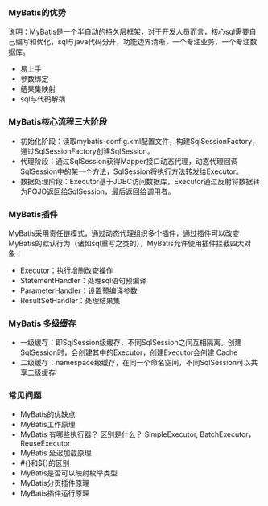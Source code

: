 ### MyBatis的优势
说明：MyBatis是一个半自动的持久层框架，对于开发人员而言，核心sql需要自己编写和优化，sql与java代码分开，功能边界清晰，一个专注业务，一个专注数据库。
* 易上手
* 参数绑定
* 结果集映射
* sql与代码解耦
### MyBatis核心流程三大阶段
* 初始化阶段：读取mybatis-config.xml配置文件，构建SqlSessionFactory，通过SqlSessionFactory创建SqlSession。
* 代理阶段：通过SqlSession获得Mapper接口动态代理，动态代理回调SqlSession中的某一个方法，SqlSession将执行方法转发给Executor。
* 数据处理阶段：Executor基于JDBC访问数据库，Executor通过反射将数据转为POJO返回给SqlSession，最后返回给调用者。

### MyBatis插件
MyBatis采用责任链模式，通过动态代理组织多个插件，通过插件可以改变MyBatis的默认行为（诸如sql重写之类的），MyBatis允许使用插件拦截四大对象：
* Executor：执行增删改查操作
* StatementHandler：处理sql语句预编译
* ParameterHandler：设置预编译参数
* ResultSetHandler：处理结果集

### MyBatis 多级缓存
* 一级缓存：即SqlSession级缓存，不同SqlSession之间互相隔离。创建SqlSession时，会创建其中的Executor，创建Executor会创建 Cache
* 二级缓存：namespace级缓存，在同一个命名空间，不同SqlSession可以共享二级缓存
### 常见问题
* MyBatis的优缺点
* MyBatis工作原理
* MyBatis 有哪些执行器？ 区别是什么？ SimpleExecutor, BatchExecutor，ReuseExecutor
* MyBatis 延迟加载原理
* #{}和${}的区别
* MyBatis是否可以映射枚举类型
* MyBatis分页插件原理
* MyBatis插件运行原理
